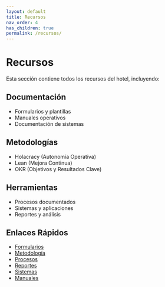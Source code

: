 ```yaml
---
layout: default
title: Recursos
nav_order: 4
has_children: true
permalink: /recursos/
---
```


# Recursos

Esta sección contiene todos los recursos del hotel, incluyendo:

## Documentación
- Formularios y plantillas
- Manuales operativos
- Documentación de sistemas

## Metodologías
- Holacracy (Autonomía Operativa)
- Lean (Mejora Continua)
- OKR (Objetivos y Resultados Clave)

## Herramientas
- Procesos documentados
- Sistemas y aplicaciones
- Reportes y análisis

## Enlaces Rápidos
- [Formularios](/recursos/formularios/)
- [Metodología](/recursos/metodologia/)
- [Procesos](/recursos/procesos/)
- [Reportes](/recursos/reportes/)
- [Sistemas](/recursos/sistemas/)
- [Manuales](/recursos/manuales/)